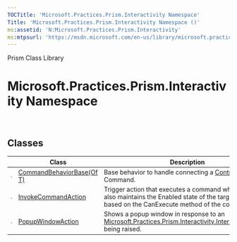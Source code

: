 ```yaml
---
TOCTitle: 'Microsoft.Practices.Prism.Interactivity Namespace'
Title: 'Microsoft.Practices.Prism.Interactivity Namespace ()'
ms:assetid: 'N:Microsoft.Practices.Prism.Interactivity'
ms:mtpsurl: 'https://msdn.microsoft.com/en-us/library/microsoft.practices.prism.interactivity(v=pandp.50)'
---
```


Prism Class Library

Microsoft.Practices.Prism.Interactivity Namespace
=================================================

 

Classes
-------

<span id="classToggle"></span>
<table>

<thead>
<tr class="header">
<th> </th>
<th>Class</th>
<th>Description</th>
</tr>
</thead>
<tbody>
<tr class="odd">
<td><img src="images/public-class.gif" title="Public class" /></td>
<td><a href="https://msdn.microsoft.com/en-us/library/dn736144(v=pandp.50)">CommandBehaviorBase(Of T)</a></td>
<td><div class="summary">
Base behavior to handle connecting a <a href="http://msdn.microsoft.com/en-us/library/ms609826">Control</a> to a Command.
</div></td>
</tr>
<tr class="even">
<td><img src="images/public-class.gif" title="Public class" /></td>
<td><a href="https://msdn.microsoft.com/en-us/library/microsoft.practices.prism.interactivity.invokecommandaction(v=pandp.50)">InvokeCommandAction</a></td>
<td><div class="summary">
Trigger action that executes a command when invoked. It also maintains the Enabled state of the target control based on the CanExecute method of the command.
</div></td>
</tr>
<tr class="odd">
<td><img src="images/public-class.gif" title="Public class" /></td>
<td><a href="https://msdn.microsoft.com/en-us/library/microsoft.practices.prism.interactivity.popupwindowaction(v=pandp.50)">PopupWindowAction</a></td>
<td><div class="summary">
Shows a popup window in response to an <a href="https://msdn.microsoft.com/en-us/library/microsoft.practices.prism.interactivity.interactionrequest(v=pandp.50)">Microsoft.Practices.Prism.Interactivity.InteractionRequest</a> being raised.
</div></td>
</tr>
</tbody>
</table>
